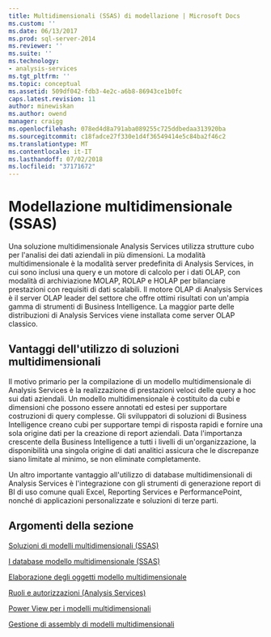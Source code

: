 ```yaml
---
title: Multidimensionali (SSAS) di modellazione | Microsoft Docs
ms.custom: ''
ms.date: 06/13/2017
ms.prod: sql-server-2014
ms.reviewer: ''
ms.suite: ''
ms.technology:
- analysis-services
ms.tgt_pltfrm: ''
ms.topic: conceptual
ms.assetid: 509df042-fdb3-4e2c-a6b8-86943ce1b0fc
caps.latest.revision: 11
author: minewiskan
ms.author: owend
manager: craigg
ms.openlocfilehash: 078ed4d8a791aba089255c725ddbedaa313920ba
ms.sourcegitcommit: c18fadce27f330e1d4f36549414e5c84ba2f46c2
ms.translationtype: MT
ms.contentlocale: it-IT
ms.lasthandoff: 07/02/2018
ms.locfileid: "37171672"
---
```

# <a name="multidimensional-modeling-ssas"></a>Modellazione multidimensionale (SSAS)
  Una soluzione multidimensionale Analysis Services utilizza strutture cubo per l'analisi dei dati aziendali in più dimensioni. La modalità multidimensionale è la modalità server predefinita di Analysis Services, in cui sono inclusi una query e un motore di calcolo per i dati OLAP, con modalità di archiviazione MOLAP, ROLAP e HOLAP per bilanciare prestazioni con requisiti di dati scalabili. Il motore OLAP di Analysis Services è il server OLAP leader del settore che offre ottimi risultati con un'ampia gamma di strumenti di Business Intelligence. La maggior parte delle distribuzioni di Analysis Services viene installata come server OLAP classico.  
  
## <a name="benefits-of-using-multidimensional-solutions"></a>Vantaggi dell'utilizzo di soluzioni multidimensionali  
 Il motivo primario per la compilazione di un modello multidimensionale di Analysis Services è la realizzazione di prestazioni veloci delle query a hoc sui dati aziendali. Un modello multidimensionale è costituito da cubi e dimensioni che possono essere annotati ed estesi per supportare costruzioni di query complesse. Gli sviluppatori di soluzioni di Business Intelligence creano cubi per supportare tempi di risposta rapidi e fornire una sola origine dati per la creazione di report aziendali. Data l'importanza crescente della Business Intelligence a tutti i livelli di un'organizzazione, la disponibilità una singola origine di dati analitici assicura che le discrepanze siano limitate al minimo, se non eliminate completamente.  
  
 Un altro importante vantaggio all'utilizzo di database multidimensionali di Analysis Services è l'integrazione con gli strumenti di generazione report di BI di uso comune quali Excel, Reporting Services e PerformancePoint, nonché di applicazioni personalizzate e soluzioni di terze parti.  
  
## <a name="in-this-section"></a>Argomenti della sezione  
 [Soluzioni di modelli multidimensionali &#40;SSAS&#41;](multidimensional-model-solutions-ssas.md)  
  
 [I database modello multidimensionale &#40;SSAS&#41;](multidimensional-model-databases-ssas.md)  
  
 [Elaborazione degli oggetti modello multidimensionale](processing-a-multidimensional-model-analysis-services.md)  
  
 [Ruoli e autorizzazioni &#40;Analysis Services&#41;](roles-and-permissions-analysis-services.md)  
  
 [Power View per i modelli multidimensionali](power-view-for-multidimensional-models.md)  
  
 [Gestione di assembly di modelli multidimensionali](multidimensional-model-assemblies-management.md)  
  
  
